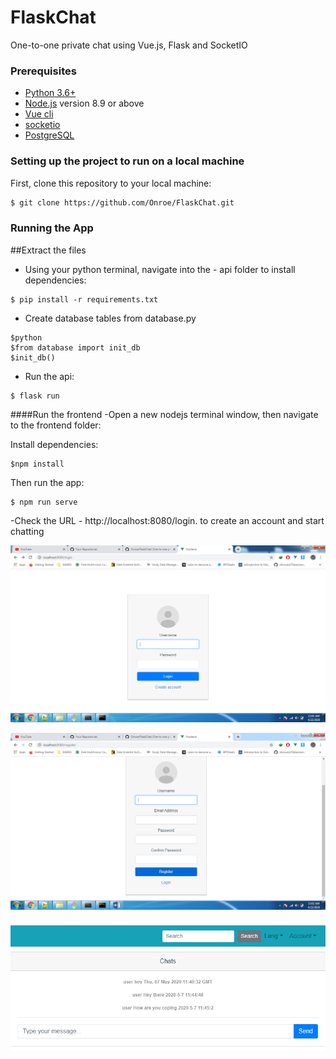 # FlaskChat
One-to-one private chat using Vue.js, Flask and SocketIO


###  Prerequisites
- [Python 3.6+](https://www.python.org/)
- [Node.js](https://nodejs.org/) version 8.9 or above
- [Vue cli](https://cli.vuejs.org/guide/installation.html)
- [socketio](https://socket.io/)
- [PostgreSQL](https://www.postgresql.org/)


### Setting up the project to run on a local machine
First, clone this repository to your local machine:

```sh
$ git clone https://github.com/Onroe/FlaskChat.git
```

### Running the App

##Extract the files 

- Using your python terminal, navigate into the - api folder to install dependencies:

```
$ pip install -r requirements.txt
```
- Create database tables from database.py

```
$python
$from database import init_db
$init_db()
```
- Run the api:
```
$ flask run
```

####Run the frontend
-Open a new nodejs terminal window, then navigate to the frontend folder:

Install dependencies:
```
$npm install

```

Then run the app:

```
$ npm run serve
```
-Check the URL  - http://localhost:8080/login. to create an account and start chatting

![Screenshot](login.png)

![Screenshot](signup.png)

![Screenshot](chat.PNG)






